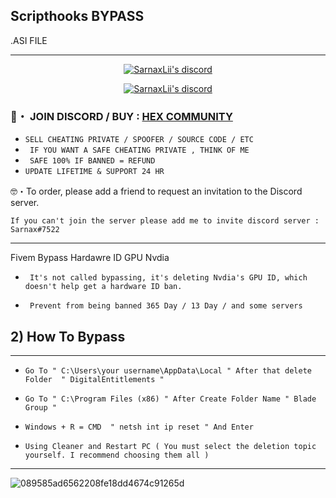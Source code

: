 ## Scripthooks BYPASS 

.ASI FILE
***
  <p align="center">
    <a href="https://discord.com/users/943374631644045363">
        <img title="Sarnax discord" alt="SarnaxLii's discord" src="https://discord.c99.nl/widget/theme-3/943374631644045363.png"/>
    </a>
</p>

<p align="center">
    <a href="https://discord.gg/6ZdJwQ7Dmk">
        <img title="Sarnax discord" alt="SarnaxLii's discord" src="https://discordapp.com/api/guilds/928580076633739274/widget.png?style=banner2"/>
    </a>
</p>

### 📌・  JOIN DISCORD / BUY : [HEX COMMUNITY](https://discord.gg/6ZdJwQ7Dmk) 

* ` SELL CHEATING PRIVATE / SPOOFER / SOURCE CODE / ETC `
* ` IF YOU WANT A SAFE CHEATING PRIVATE , THINK OF ME`
* ` SAFE 100% IF BANNED = REFUND`
* ` UPDATE LIFETIME & SUPPORT 24 HR `

🤓・To order, please add a friend to request an invitation to the Discord server.
 ```sh-session
If you can't join the server please add me to invite discord server : Sarnax#7522
```          
***

Fivem Bypass  Hardawre ID GPU Nvdia

* ` It's not called bypassing, it's deleting Nvdia's GPU ID, which doesn't help get a hardware ID ban.`

* ` Prevent from being banned 365 Day / 13 Day / and some servers`



## 2) How To Bypass 

***
* ` Go To " C:\Users\your username\AppData\Local " After that delete Folder  " DigitalEntitlements " `

* ` Go To " C:\Program Files (x86) " After Create Folder Name " Blade Group " `

* ` Windows + R = CMD  " netsh int ip reset " And Enter `

* ` Using Cleaner and Restart PC ( You must select the deletion topic yourself. I recommend choosing them all ) `
***


![089585ad6562208fe18dd4674c91265d](https://user-images.githubusercontent.com/94861415/158256368-9921c958-07ed-4497-8698-bc8dfb7aff84.jpg)

